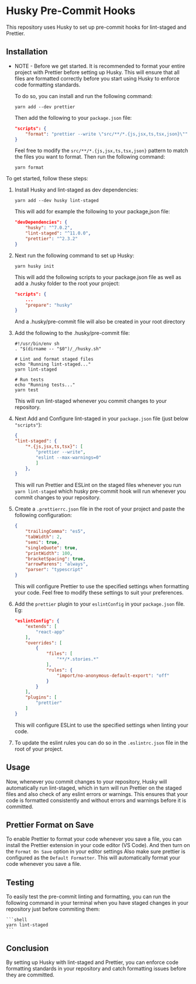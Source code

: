 # Husky Pre-Commit Hooks

This repository uses Husky to set up pre-commit hooks for lint-staged and Prettier.

## Installation

* NOTE - Before we get started. It is recommended to format your entire project with Prettier before setting up Husky. This will ensure that all files are formatted correctly before you start using Husky to enforce code formatting standards.

    To do so, you can install and run the following command:

    ```shell
    yarn add --dev prettier
    ```

    Then add the following to your `package.json` file:

    ```json
    "scripts": {
        "format": "prettier --write \"src/**/*.{js,jsx,ts,tsx,json}\""
    }
    ```

    Feel free to modify the `src/**/*.{js,jsx,ts,tsx,json}` pattern to match the files you want to format.
    Then run the following command:

    ```shell
    yarn format
    ```   

To get started, follow these steps:


1. Install Husky and lint-staged as dev dependencies:

    ```shell
    yarn add --dev husky lint-staged
    ```

    This will add for example the following to your package,json file: 
    
    ```json
    "devDependencies": {
        "husky": "^7.0.2",
        "lint-staged": "^11.0.0",
        "prettier": "^2.3.2"
    }
    ```

2. Next run the following command to set up Husky:

    ```shell
    yarn husky init
    ```

    This will add the following scripts to your package.json file as well as add a .husky folder to the root your project:
    
    ```json
    "scripts": {
        ...
        "prepare": "husky"
    }
    
    ```

    And a .husky/pre-commit file will also be created in your root directory

3. Add the following to the .husky/pre-commit file:

    ```shell
    #!/usr/bin/env sh
    . "$(dirname -- "$0")/_/husky.sh"

    # Lint and format staged files
    echo "Running lint-staged..."
    yarn lint-staged

    # Run tests
    echo "Running tests..."
    yarn test
    ```

    This will run lint-staged whenever you commit changes to your repository.

4. Next Add and Configure lint-staged in your `package.json` file (just below `"scripts"`):

    ```json
    {
    "lint-staged": {
        "*.{js,jsx,ts,tsx}": [
            "prettier --write",
            "eslint --max-warnings=0"
            ]
        },
    }
    ```

    This will run Prettier and ESLint on the staged files whenever you run `yarn lint-staged` which husky pre-commit hook will run whenever you commit changes to your repository.

5. Create a `.prettierrc.json` file in the root of your project and paste the following configuration:

    ```json
    {
        "trailingComma": "es5",
        "tabWidth": 2,
        "semi": true,
        "singleQuote": true,
        "printWidth": 100,
        "bracketSpacing": true,
        "arrowParens": "always",
        "parser": "typescript"
    }
    ```

    This will configure Prettier to use the specified settings when formatting your code. Feel free to modify these settings to suit your preferences.

6. Add the `prettier` plugin to your `eslintConfig` in your `package.json` file. Eg:

    ```json
    "eslintConfig": {
        "extends": [
            "react-app"
        ],
        "overrides": [
            {
                "files": [
                    "**/*.stories.*"
                ],
                "rules": {
                    "import/no-anonymous-default-export": "off"
                }
            }
        ],
        "plugins": [
            "prettier"
        ]
    }
    ```

    This will configure ESLint to use the specified settings when linting your code.

7. To update the eslint rules you can do so in the `.eslintrc.json` file in the root of your project. 



## Usage

Now, whenever you commit changes to your repository, Husky will automatically run lint-staged, which in turn will run Prettier on the staged files and also check of any eslint errors or warnings. This ensures that your code is formatted consistently and without errors and warnings before it is committed.

## Prettier Format on Save

To enable Prettier to format your code whenever you save a file, you can install the Prettier extension in your code editor (VS Code). And then turn on the `Format On Save` option in your editor settings Also make sure prettier is configured as the `Default Formatter`. This will automatically format your code whenever you save a file.

## Testing
To easily test the pre-commit linting and formatting, you can run the following command in your terminal when you have staged changes in your repository just before commiting them:
    
    ```shell    
    yarn lint-staged
    ```

## Conclusion

By setting up Husky with lint-staged and Prettier, you can enforce code formatting standards in your repository and catch formatting issues before they are committed.